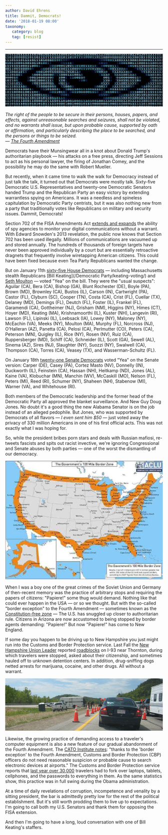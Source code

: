 ```yaml
---
author: David Ehrens
title: Dammit, Democrats!
date: '2018-01-19 08:00'
taxonomy:
   category: blog
   tag: [resist]
---
```

---

![](fisa-extension.jpg)

*The right of the people to be secure in their persons, houses, papers, and effects, against unreasonable searches and seizures, shall not be violated, and no warrants shall issue, but upon probable cause, supported by oath or affirmation, and particularly describing the place to be searched, and the persons or things to be seized.*  
*— [The Fourth Amendment](https://www.law.cornell.edu/constitution/fourth_amendment)*



Democrats have their Munsingwear all in a knot about Donald Trump's authoritarian playbook — his attacks on a free press, directing Jeff Sessions to act as his personal lawyer, the firing of Jonathan Comey, and the possibility he may do the same with Robert Mueller.

But recently, when it came time to walk the walk for Democracy instead of just talk the talk, it turned out that Democrats were mostly talk. Sixty-five Democratic U.S. Representatives and twenty-one Democratic Senators handed Trump and the Republican Party an easy victory by extending warrantless spying on Americans. It was a needless and spineless capitulation by Democratic Party centrists, but it was also nothing new from a party that traditionally votes like Republicans on military and security issues. Dammit, Democrats!

Section 702 of the FISA Amendments Act [extends and expands](https://www.aclu.org/blog/national-security/privacy-and-surveillance/members-congress-just-voted-give-trump) the ability of spy agencies to monitor your digital communications without a warrant. With Edward Snowden's 2013 revelation, the public now knows that Section 702 has been used illegally. Millions of communications are vacuumed up and stored annually. The hundreds of thousands of foreign targets have never been approved individually by a court but are essentially retroactive dragnets that frequently involve wiretapping American citizens. This could have been fixed because even Tea Party Republicans wanted the change.

But on January 11th [sixty-five House Democrats](https://www.govtrack.us/congress/votes/115-2018/h16) — including Massachusetts stealth Republicans [Bill Keating](/Democratic Party/keating-voting/) and [Seth Moulton](https://www.politico.com/magazine/story/2017/07/28/seth-moulton-congressman-run-president-2020-profile-215428) — voted "Yea" on the bill. They were the "usual suspects": Aguilar (CA), Bera (CA), Bishop (GA), Blunt Rochester (DE), Boyle (PA), Brown (MD), Brownley (CA), Bustos (IL), Carson (IN), Cartwright (PA), Castor (FL), Clyburn (SC), Cooper (TN), Costa (CA), Crist (FL), Cuellar (TX), Delaney (MD), Demings (FL), Deutch (FL), Foster (IL), Frankel (FL), Garamendi (CA), Gottheimer (NJ), Grisham (NM), Higgins (NY), Himes (CT), Hoyer (MD), Keating (MA), Krishnamoorthi (IL), Kuster (NH), Langevin (RI), Lawson (FL), Lipinski (IL), Loebsack (IA), Lowey (NY), Maloney (NY), McEachin (VA), Meeks (NY), Moulton (MA), Murphy (FL), Norcross (NJ), O’Halleran (AZ), Panetta (CA), Pelosi (CA), Perlmutter (CO), Peters (CA), Peterson (MN), Quigley (IL), Rice (NY), Rosen (NV), Ruiz (CA), Ruppersberger (MD), Schiff (CA), Schneider (IL), Scott (GA), Sewell (AL), Sinema (AZ), Sires (NJ), Slaughter (NY), Suozzi (NY), Swalwell (CA), Thompson (CA), Torres (CA), Veasey (TX), and Wasserman-Schultz (FL).

On January 18th [twenty-one Senate Democrats](https://www.senate.gov/legislative/LIS/roll_call_lists/roll_call_vote_cfm.cfm?congress=115&session=2&vote=00012) voted "Yea" on the Senate version: Carper (DE), Casey (PA), Cortez Masto (NV), Donnelly (IN), Duckworth (IL), Feinstein (CA), Hassan (NH), Heitkamp (ND), Jones (AL), Kaine (VA), Klobuchar (MN), Manchin (WV), McCaskill (MO), Nelson (FL), Peters (MI), Reed (RI), Schumer (NY), Shaheen (NH), Stabenow (MI), Warner (VA), and Whitehouse (RI).

Both members of the Democratic leadership and the former head of the Democratic Party all approved the blanket surveillance. And New Guy Doug Jones. No doubt it's a good thing the new Alabama Senator is on the job instead of an alleged pedophile. But Jones, who was supported by Democrats of all flavors — *I even sent him $50* — just voted away the privacy of 330 million Americans in one of his first official acts. This was not exactly what I was hoping for.

So, while the president bribes porn stars and deals with Russian mafiosi, re-tweets fascists and spits out racist invective, we're ignoring Congressional and Senate abuses by both parties — one of the worst the dismantling of our democracy.

![](constitution-free.jpg)

When I was a boy one of the great crimes of the Soviet Union and Germany of then-recent memory was the practice of arbitrary stops and requiring the papers of citizens: "Papiere!" some thug would demand. Nothing like that could ever happen in the USA — or so we thought. But with the so-called "border exception" to the Fourth Amendment — sometimes known as the [Constitution-free zone](https://www.aclu.org/know-your-rights-governments-100-mile-border-zone-map) — The U.S. has snuggled up closer to authoritarian rule. Citizens in Arizona are now accustomed to being stopped by border agents demanding: "Papiere!" But now "Papiere!" has come to New England.

If some day you happen to be driving up to New Hampshire you just might run into the Customs and Border Protection service. Last Fall the [New Hampshire Union Leader](http://www.unionleader.com/crime/feds-at-it-again-with-roadblock-across-i-93-to-screen-motorists-20170927) reported [roadblocks](http://www.unionleader.com/crime/us-border-patrol-arrests-25-illegals-at-i-93-roadblock-seizes-pounds-of-pot-20170828) on I-93 near Thornton, during which travelers were stopped, asked about their citizenship, and sometimes hauled off to unknown detention centers. In addition, drug-sniffing dogs netted arrests for marijuana, cocaine, and other drugs. All without a warrant.

![](new-hampshire.jpg)

Likewise, the growing practice of demanding access to a traveler's computer equipment is also a new feature of our gradual abandonment of the Fourth Amendment. The [CATO Institute notes](https://www.cato.org/blog/privacy-still-risk-despite-new-cbp-search-rules): "thanks to the 'border exception' to the Fourth Amendment, Customs and Border Protection (CBP) officers do not need reasonable suspicion or probable cause to search electronic devices at airports." The Customs and Border Protection service reports that [last year over 30,000](https://www.cbp.gov/newsroom/national-media-release/cbp-releases-updated-border-search-electronic-device-directive-and) travelers had to fork over laptops, tablets, cellphones, and the passwords to everything in them. As the same statistics show, this practice was in full swing during the Obama administration.

At a time of daily revelations of corruption, incompetence and venality by a sitting president, the bar is admittedly pretty low for the rest of the political establishment. But it's still worth prodding them to live up to expectations. I'm going to call both my U.S. Senators and thank them for opposing the FISA extension.

And then I'm going to have a long, loud conversation with one of Bill Keating's staffers.

